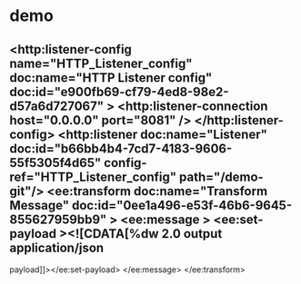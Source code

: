 # demo
<?xml version="1.0" encoding="UTF-8"?>

<mule xmlns:ee="http://www.mulesoft.org/schema/mule/ee/core" xmlns:http="http://www.mulesoft.org/schema/mule/http"
	xmlns="http://www.mulesoft.org/schema/mule/core"
	xmlns:doc="http://www.mulesoft.org/schema/mule/documentation" xmlns:xsi="http://www.w3.org/2001/XMLSchema-instance" xsi:schemaLocation="http://www.mulesoft.org/schema/mule/core http://www.mulesoft.org/schema/mule/core/current/mule.xsd
http://www.mulesoft.org/schema/mule/http http://www.mulesoft.org/schema/mule/http/current/mule-http.xsd
http://www.mulesoft.org/schema/mule/ee/core http://www.mulesoft.org/schema/mule/ee/core/current/mule-ee.xsd">
	<http:listener-config name="HTTP_Listener_config" doc:name="HTTP Listener config" doc:id="e900fb69-cf79-4ed8-98e2-d57a6d727067" >
		<http:listener-connection host="0.0.0.0" port="8081" />
	</http:listener-config>
	<flow name="demoFlow" doc:id="ad07cf33-989c-4d56-811a-29d58aad8a47" >
		<http:listener doc:name="Listener" doc:id="b66bb4b4-7cd7-4183-9606-55f5305f4d65" config-ref="HTTP_Listener_config" path="/demo-git"/>
		<ee:transform doc:name="Transform Message" doc:id="0ee1a496-e53f-46b6-9645-855627959bb9" >
			<ee:message >
				<ee:set-payload ><![CDATA[%dw 2.0
output application/json
---
payload]]></ee:set-payload>
			</ee:message>
		</ee:transform>
	</flow>
</mule>
